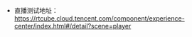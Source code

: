
- 直播测试地址：
	https://rtcube.cloud.tencent.com/component/experience-center/index.html#/detail?scene=player